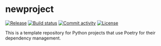 # newproject

[![Release](https://img.shields.io/github/v/release/danelson813/newproject)](https://img.shields.io/github/v/release/danelson813/newproject)
[![Build status](https://img.shields.io/github/actions/workflow/status/danelson813/newproject/main.yml?branch=main)](https://github.com/danelson813/newproject/actions/workflows/main.yml?query=branch%3Amain)
[![Commit activity](https://img.shields.io/github/commit-activity/m/danelson813/newproject)](https://img.shields.io/github/commit-activity/m/danelson813/newproject)
[![License](https://img.shields.io/github/license/danelson813/newproject)](https://img.shields.io/github/license/danelson813/newproject)

This is a template repository for Python projects that use Poetry for their dependency management.
